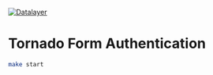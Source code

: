 [![Datalayer](https://docs.datalayer.io/logo/datalayer-25.svg)](https://datalayer.io)

# Tornado Form Authentication

```bash
make start
```
